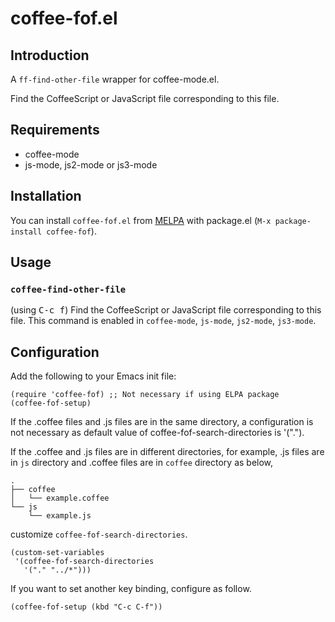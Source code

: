 # coffee-fof.el

## Introduction

A `ff-find-other-file` wrapper for coffee-mode.el.

Find the CoffeeScript or JavaScript file corresponding to this file.

## Requirements

* coffee-mode
* js-mode, js2-mode or js3-mode


## Installation

You can install `coffee-fof.el` from [MELPA](https://github.com/milkypostman/melpa.git) with package.el
(`M-x package-install coffee-fof`).

## Usage

### `coffee-find-other-file`

(using <kbd>C-c f</kbd>) Find the CoffeeScript or JavaScript file
corresponding to this file.  This command is enabled in `coffee-mode`,
`js-mode`, `js2-mode`, `js3-mode`.

## Configuration

Add the following to your Emacs init file:

```elisp
(require 'coffee-fof) ;; Not necessary if using ELPA package
(coffee-fof-setup)
```

If the .coffee files and .js files are in the same directory, a configuration is not necessary as default value of coffee-fof-search-directories is '(".").

If the .coffee and .js files are in different directories, for example, .js files are in `js` directory and .coffee files are in `coffee` directory as below,

    .
    ├── coffee
    │   └── example.coffee
    └── js
        └── example.js

customize `coffee-fof-search-directories`.

```elisp
(custom-set-variables
 '(coffee-fof-search-directories
   '("." "../*")))
```

If you want to set another key binding, configure as follow.

    (coffee-fof-setup (kbd "C-c C-f"))
